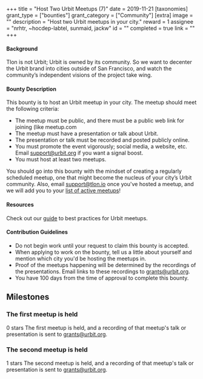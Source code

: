 +++
title = "Host Two Urbit Meetups (7)"
date = 2019-11-21
[taxonomies]
grant_type = ["bounties"]
grant_category = ["Community"]
[extra]
image = ""
description = "Host two Urbit meetups in your city."
reward = 1
assignee = "nrhtr, ~hocdep-labtel, sunmaid, jackw"
id = ""
completed = true
link = ""
+++

#### Background

Tlon is not Urbit; Urbit is owned by its community.  So we want to decenter the Urbit brand into cities outside of San Francisco, and watch the community’s independent visions of the project take wing. 

#### Bounty Description

This bounty is to host an Urbit meetup in your city. The meetup should meet the following criteria:

- The meetup must be public, and there must be a public web link for joining (like meetup.com
- The meetup must have a presentation or talk about Urbit. 
- The presentation or talk must be recorded and posted publicly online.
- You must promote the event vigorously; social media, a website, etc. Email support@urbit.org if you want a signal boost.
- You must host at least two meetups.

You should go into this bounty with the mindset of creating a regularly scheduled meetup, one that might become the nucleus of your city’s Urbit community. Also, email support@tlon.io once you've hosted a meetup, and we will add you to your [list of active meetups](https://urbit.org/community/meetups/)!

#### Resources

Check out our [guide](https://urbit.org/community/hosting-a-meetup/) to best practices for Urbit meetups.

#### Contribution Guidelines
- Do not begin work until your request to claim this bounty is accepted. 
- When applying to work on the bounty, tell us a little about yourself and mention which city you'd be hosting the meetups in.
- Proof of the meetups happening will be determined by the recordings of the presentations. Email links to these recordings to grants@urbit.org.
- You have 100 days from the time of approval to complete this bounty.

## Milestones


### The first meetup is held
0 stars
The first meetup is held, and a recording of that meetup's talk or presentation is sent to grants@urbit.org.


### The second meetup is held
1 stars
The second meetup is held, and a recording of that meetup's talk or presentation is sent to grants@urbit.org.

    

